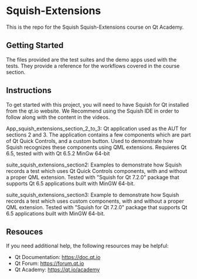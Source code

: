 # Squish-Extensions

This is the repo for the Squish Squish-Extensions course on Qt Academy.

## Getting Started

The files provided are the test suites and the demo apps used with the tests. They provide a reference for the workflows covered in the course section.

## Instructions

To get started with this project, you will need to have Squish for Qt installed from the qt.io website. We Recommend using the Squish IDE in order to follow along with the content in the videos.

App_squish_extensions_section_2_to_3: Qt application used as the AUT for sections 2 and 3. The application contains a few components which are part of Qt Quick Controls, and a custom button. Used to demonstrate how Squish recognizes these components using QML extensions. Requieres Qt 6.5, tested with with Qt 6.5.2 MinGw 64-bit

suite_squish_extensions_section2: Examples to demonstrate how Squish records a test which uses Qt Quick Controls components, with and without a proper QML extension. Tested with "Squish for Qt 7.2.0" package that supports Qt 6.5 applications built with MinGW 64-bit.

suite_squish_extensions_section3: Example to demonstrate how Squish records a test which uses custom components, with and without a proper QML extension. Tested with "Squish for Qt 7.2.0" package that supports Qt 6.5 applications built with MinGW 64-bit.


## Resouces

If you need additional help, the following resources may be helpful:

- Qt Documentation: https://doc.qt.io
- Qt Forum: https://forum.qt.io
- Qt Academy: https://qt.io/academy

 

